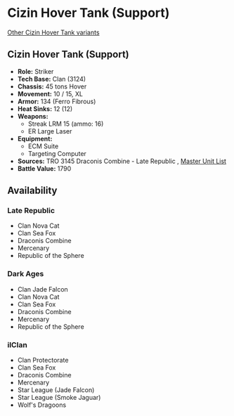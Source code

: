 # Cizin Hover Tank (Support) 

[Other Cizin Hover Tank variants](../cizin_hover_tank.md) 

## Cizin Hover Tank (Support) 

- **Role:** Striker 
- **Tech Base:** Clan (3124) 
- **Chassis:** 45 tons Hover 
- **Movement:** 10 / 15, XL 
- **Armor:** 134 (Ferro Fibrous) 
- **Heat Sinks:** 12 (12) 
- **Weapons:** 
  - Streak LRM 15 (ammo: 16) 
  - ER Large Laser 
- **Equipment:** 
  - ECM Suite 
  - Targeting Computer 
- **Sources:** TRO 3145 Draconis Combine - Late Republic , [Master Unit List](http://masterunitlist.info/Unit/Details/6381) 
- **Battle Value:** 1790 

## Availability 

### Late Republic 

- Clan Nova Cat 
- Clan Sea Fox 
- Draconis Combine 
- Mercenary 
- Republic of the Sphere 

### Dark Ages 

- Clan Jade Falcon 
- Clan Nova Cat 
- Clan Sea Fox 
- Draconis Combine 
- Mercenary 
- Republic of the Sphere 

### ilClan 

- Clan Protectorate 
- Clan Sea Fox 
- Draconis Combine 
- Mercenary 
- Star League (Jade Falcon) 
- Star League (Smoke Jaguar) 
- Wolf's Dragoons 

